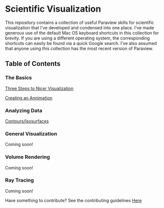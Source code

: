 # Scientific Visualization
This repository contains a collection of useful Paraview skills for scientific visualization that I've developed and condensed into one place.
I've made generous use of the default Mac OS keyboard shortcuts in this collection for brevity.
If you are using a different operating system, the corresponding shortcuts can easily be found via a quick Google search.
I've also assumed that anyone using this collection has the most recent version of Paraview.

## Table of Contents
### The Basics
[Three Steps to Nicer Visualization](Tutorials/three-steps-to-nice-visualization.md)

[Creating an Annimation](Tutorials/creating-an-annimation.md)

### Analyzing Data
[Contours/Isosurfaces](Tutorials/contours.md)

### General Visualization

Coming soon!

### Volume Rendering
Coming soon!

### Ray Tracing
Coming soon!

Have something to contribute? See the contributing guidelines [Here](contributing.md)
